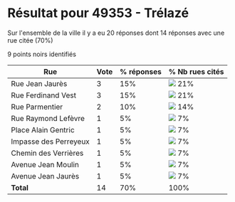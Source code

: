 # Résultat pour 49353 - Trélazé

Sur l'ensemble de la ville il y a eu 20 réponses dont 14 réponses avec une rue citée (70%)

9 points noirs identifiés

| Rue | Vote | % réponses | % Nb rues cités|
|-----|------|------------|----------------|
| Rue Jean Jaurès | 3 | 15% | <img src="../../img/bar_21.gif" />&nbsp;21%|
| Rue Ferdinand Vest | 3 | 15% | <img src="../../img/bar_21.gif" />&nbsp;21%|
| Rue Parmentier | 2 | 10% | <img src="../../img/bar_14.gif" />&nbsp;14%|
| Rue Raymond Lefèvre | 1 | 5% | <img src="../../img/bar_7.gif" />&nbsp;7%|
| Place Alain Gentric | 1 | 5% | <img src="../../img/bar_7.gif" />&nbsp;7%|
| Impasse des Perreyeux | 1 | 5% | <img src="../../img/bar_7.gif" />&nbsp;7%|
| Chemin des Verrières | 1 | 5% | <img src="../../img/bar_7.gif" />&nbsp;7%|
| Avenue Jean Moulin | 1 | 5% | <img src="../../img/bar_7.gif" />&nbsp;7%|
| Avenue Jean Jaurès | 1 | 5% | <img src="../../img/bar_7.gif" />&nbsp;7%|
| **Total** | 14 | 70% | 100%|

